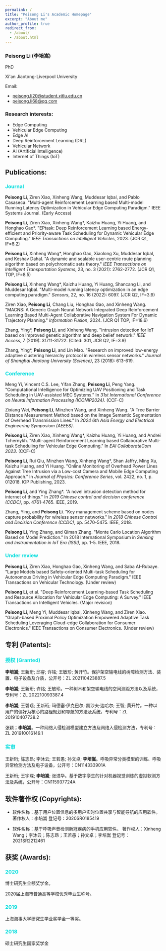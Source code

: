 ```yaml
---
permalink: /
title: "Peisong Li's Academic Homepage"
excerpt: "About me"
author_profile: true
redirect_from: 
  - /about/
  - /about.html
---
```


### Peisong Li (李培嵩)

PhD

Xi'an Jiaotong-Liverpool University

Email: 
- peisong.li20@student.xjtlu.edu.cn
- peisong.li68@qq.com

### Research interests:
- Edge Computing
- Vehicular Edge Computing
- Edge AI
- Deep Reinforcement Learning (DRL)
- Vehicular Network
- AI (Artificial Intelligence)
- Internet of Things (IoT)



## Publications:

### <font color="#00dddd">Journal</font><br />

**Peisong Li**, Ziren Xiao, Xinheng Wang, Muddesar Iqbal, and Pablo Casaseca. "Multi-agent Reinforcement Learning based Multi-model Running Latency Optimization in Vehicular Edge Computing Paradigm." IEEE Systems Journal. (Early Access)

**Peisong Li**, Ziren Xiao, Xinheng Wang*, Kaizhu Huang, Yi Huang, and Honghao Gao*. "EPtask: Deep Reinforcement Learning based Energy-efficient and Priority-aware Task Scheduling for Dynamic Vehicular Edge Computing." *IEEE Transactions on Intelligent Vehicles*, 2023. (JCR Q1, IF=8.2)

**Peisong Li**, Xinheng Wang*, Honghao Gao, Xiaolong Xu, Muddesar Iqbal, and Keshav Dahal. "A dynamic and scalable user-centric route planning algorithm based on polychromatic sets theory." *IEEE Transactions on Intelligent Transportation Systems*, 23, no. 3 (2021): 2762-2772. (JCR Q1, TOP, IF=8.5)

**Peisong Li**, Xinheng Wang*, Kaizhu Huang, Yi Huang, Shancang Li, and Muddesar Iqbal. "Multi-model running latency optimization in an edge computing paradigm." *Sensors*, 22, no. 16 (2022): 6097. (JCR Q2, IF=3.9)

Ziren Xiao, **Peisong Li**, Chang Liu, Honghao Gao, and Xinheng Wang. "MACNS: A Generic Graph Neural Network Integrated Deep Reinforcement Learning Based Multi-Agent Collaborative Navigation System For Dynamic Trajectory Planning." *Information Fusion*, 2024. (JCR Q1 TOP, IF=18.6)

Zhang, Ying*, **Peisong Li**, and Xinheng Wang. "Intrusion detection for IoT based on improved genetic algorithm and deep belief network." *IEEE Access*, 7 (2019): 31711-31722. (Cited: 301, JCR Q2, IF=3.9)

Zhang, Ying*, **Peisong Li**, and Lin Mao. "Research on improved low-energy adaptive clustering hierarchy protocol in wireless sensor networks." *Journal of Shanghai Jiaotong University (Science)*, 23 (2018): 613-619. 

### <font color="#00dddd">Conference</font><br />

Meng Yi, Vincent C.S. Lee, Yifan Zhang, **Peisong Li**, Peng Yang. "Computational Intelligence for Optimizing UAV Positioning and Task Scheduling in UAV-assisted MEC Systems." In *31st International Conference on Neural Information Processing (ICONIP2024)*. (CCF-C)

Zixiang Wei, **Peisong Li**, Minzhen Wang, and Xinheng Wang. "A Tree Barrier Distance Measurement Method based on the Image Semantic Segmentation of Overhead Transmission Lines." In *2024 6th Asia Energy and Electrical Engineering Symposium (AEEES)*.

**Peisong Li**, Ziren Xiao, Xinheng Wang*, Kaizhu Huang, Yi Huang, and Andrei Tchernykh. "Multi-agent Reinforcement Learning based Collaborative Multi-task Scheduling for Vehicular Edge Computing." In *EAI CollaborateCom 2023*. (CCF-C)

**Peisong Li**, Rui Qiu, Minzhen Wang, Xinheng Wang*, Shan Jaffry, Ming Xu, Kaizhu Huang, and Yi Huang. "Online Monitoring of Overhead Power Lines Against Tree Intrusion via a Low-cost Camera and Mobile Edge Computing Approach." In *Journal of Physics: Conference Series*, vol. 2422, no. 1, p. 012018. IOP Publishing, 2023. 

**Peisong Li**, and Ying Zhang*. "A novel intrusion detection method for internet of things." In *2019 Chinese control and decision conference (CCDC)*, pp. 4761-4765. IEEE, 2019. 

Zhang, Ying, and **Peisong Li**. "Key management scheme based on nodes capture probability for wireless sensor networks." In *2018 Chinese Control and Decision Conference (CCDC)*, pp. 5470-5475. IEEE, 2018. 

**Peisong Li**, Ying Zhang, and Qiman Zhang. "Monte Carlo Location Algorithm Based on Model Prediction." In 2018 International Symposium in *Sensing and Instrumentation in IoT Era (ISSI)*, pp. 1-5. IEEE, 2018.

### <font color="#00dddd">Under review</font><br />

**Peisong Li**, Ziren Xiao, Honghao Gao, Xinheng Wang, and Saba AI-Rubaye. "Large Models based Safety-oriented Multi-task Scheduling for Autonomous Driving in Vehicular Edge Computing Paradigm." IEEE Transactions on Vehicular Technology. (Under review)

**Peisong Li**, et al. "Deep Reinforcement Learning-based Task Scheduling and Resource Allocation for Vehicular Edge Computing: A Survey." IEEE Transactions on Intelligent Vehicles. (Major revision)

**Peisong Li**, Meng Yi, Muddesar Iqbal, Xinheng Wang, and Ziren Xiao. "Graph-based Proximal Policy Optimization Empowered Adaptive Task Scheduling Leveraging Cloud-edge Collaboration for Consumer Electronics." IEEE Transactions on Consumer Electronics. (Under review)


## 专利 (Patents):
### <font color="#00dddd">授权 (Granted)</font><br />

**李培嵩**; 王新珩; 邱睿; 许铭; 王敏珍; 黄开竹。保护架空输电线的树障检测方法、装置、电子设备及介质，公开号：ZL 202110423887.5

**李培嵩**; 王新珩; 许铭; 王敏珍。一种树木和架空输电线的空间测距方法以及系统，专利号：ZL 202210093387.4

**李培嵩**; 王碧瑶; 王新珩; 玛德塞·伊克巴尔; 凯沙夫·达哈尔; 王智; 黄开竹。一种以用户的偏好为核心的路径规划和导航的方法及系统，专利号：ZL 201910407738.2

张颖；**李培嵩**。一种网络入侵检测模型建立方法及网络入侵检测方法，专利号：ZL 201910016149.1

### <font color="#00dddd">实审</font><br />

王新珩; 陈志昂; 李沐云; 王若愚; 孙文卓; **李培嵩**。呼吸异常分类模型的训练、呼吸异常检测方法及电子设备，公开号：CN114333901A

王新珩; 王宇琛; **李培嵩**; 张进华。基于数字孪生的针对机器视觉训练的虚拟软测方法及系统，公开号：CN115937724A


## 软件著作权 (Copyrights):
- 软件名称：基于用户位置信息的多用户实时位置共享与智能导航的应用软件。
著作权人：李培嵩
登记号：2020SR0185419

- 软件名称：基于呼吸声音检测新冠疾病的手机应用软件。
著作权人：Xinheng Wang；李沐云；陈志昂；王若愚；孙文卓；李培嵩
登记号：2021SR2212461



## 获奖 (Awards):
### <font color="#00dddd">2020</font><br />
博士研究生全额奖学金。

2020届上海市普通高等学校优秀毕业生称号。
### <font color="#00dddd">2019</font><br />
上海海事大学研究生学业奖学金一等奖。
### <font color="#00dddd">2018</font><br />
硕士研究生国家奖学金
